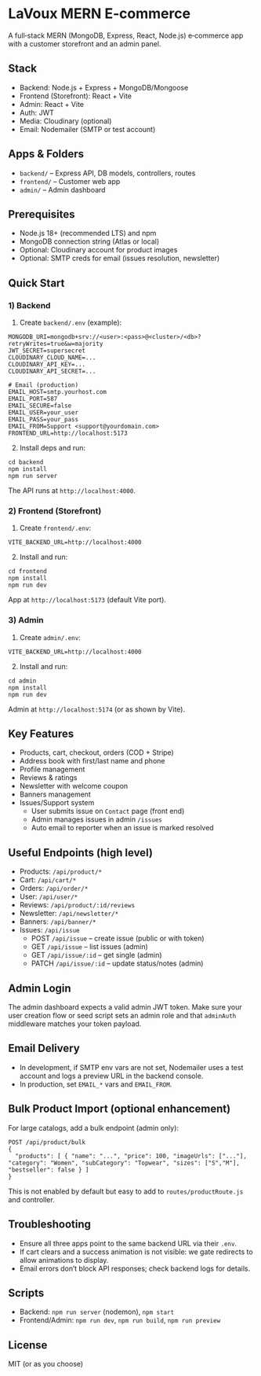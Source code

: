 # LaVoux MERN E‑commerce

A full‑stack MERN (MongoDB, Express, React, Node.js) e‑commerce app with a customer storefront and an admin panel.

## Stack
- Backend: Node.js + Express + MongoDB/Mongoose
- Frontend (Storefront): React + Vite
- Admin: React + Vite
- Auth: JWT
- Media: Cloudinary (optional)
- Email: Nodemailer (SMTP or test account)

## Apps & Folders
- `backend/` – Express API, DB models, controllers, routes
- `frontend/` – Customer web app
- `admin/` – Admin dashboard

## Prerequisites
- Node.js 18+ (recommended LTS) and npm
- MongoDB connection string (Atlas or local)
- Optional: Cloudinary account for product images
- Optional: SMTP creds for email (issues resolution, newsletter)

## Quick Start

### 1) Backend
1. Create `backend/.env` (example):
```
MONGODB_URI=mongodb+srv://<user>:<pass>@<cluster>/<db>?retryWrites=true&w=majority
JWT_SECRET=supersecret
CLOUDINARY_CLOUD_NAME=...
CLOUDINARY_API_KEY=...
CLOUDINARY_API_SECRET=...

# Email (production)
EMAIL_HOST=smtp.yourhost.com
EMAIL_PORT=587
EMAIL_SECURE=false
EMAIL_USER=your_user
EMAIL_PASS=your_pass
EMAIL_FROM=Support <support@yourdomain.com>
FRONTEND_URL=http://localhost:5173
```
2. Install deps and run:
```
cd backend
npm install
npm run server
```
The API runs at `http://localhost:4000`.

### 2) Frontend (Storefront)
1. Create `frontend/.env`:
```
VITE_BACKEND_URL=http://localhost:4000
```
2. Install and run:
```
cd frontend
npm install
npm run dev
```
App at `http://localhost:5173` (default Vite port).

### 3) Admin
1. Create `admin/.env`:
```
VITE_BACKEND_URL=http://localhost:4000
```
2. Install and run:
```
cd admin
npm install
npm run dev
```
Admin at `http://localhost:5174` (or as shown by Vite).

## Key Features
- Products, cart, checkout, orders (COD + Stripe)
- Address book with first/last name and phone
- Profile management
- Reviews & ratings
- Newsletter with welcome coupon
- Banners management
- Issues/Support system
  - User submits issue on `Contact` page (front end)
  - Admin manages issues in admin `/issues`
  - Auto email to reporter when an issue is marked resolved

## Useful Endpoints (high level)
- Products: `/api/product/*`
- Cart: `/api/cart/*`
- Orders: `/api/order/*`
- User: `/api/user/*`
- Reviews: `/api/product/:id/reviews`
- Newsletter: `/api/newsletter/*`
- Banners: `/api/banner/*`
- Issues: `/api/issue`
  - POST `/api/issue` – create issue (public or with token)
  - GET `/api/issue` – list issues (admin)
  - GET `/api/issue/:id` – get single (admin)
  - PATCH `/api/issue/:id` – update status/notes (admin)

## Admin Login
The admin dashboard expects a valid admin JWT token. Make sure your user creation flow or seed script sets an admin role and that `adminAuth` middleware matches your token payload.

## Email Delivery
- In development, if SMTP env vars are not set, Nodemailer uses a test account and logs a preview URL in the backend console.
- In production, set `EMAIL_*` vars and `EMAIL_FROM`.

## Bulk Product Import (optional enhancement)
For large catalogs, add a bulk endpoint (admin only):
```
POST /api/product/bulk
{
  "products": [ { "name": "...", "price": 100, "imageUrls": ["..."], "category": "Women", "subCategory": "Topwear", "sizes": ["S","M"], "bestseller": false } ]
}
```
This is not enabled by default but easy to add to `routes/productRoute.js` and controller.

## Troubleshooting
- Ensure all three apps point to the same backend URL via their `.env`.
- If cart clears and a success animation is not visible: we gate redirects to allow animations to display.
- Email errors don’t block API responses; check backend logs for details.

## Scripts
- Backend: `npm run server` (nodemon), `npm start`
- Frontend/Admin: `npm run dev`, `npm run build`, `npm run preview`

## License
MIT (or as you choose)
